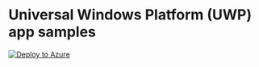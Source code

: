 # Universal Windows Platform (UWP) app samples

[![Deploy to Azure](http://azuredeploy.net/deploybutton.svg)](https://azuredeploy.net/)
